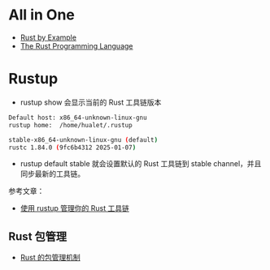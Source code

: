 
# All in One

- [Rust by Example](https://doc.rust-lang.org/rust-by-example/index.html)
- [The Rust Programming Language](https://doc.rust-lang.org/book/)

# Rustup

- rustup show 会显示当前的 Rust 工具链版本
``` bash
Default host: x86_64-unknown-linux-gnu
rustup home:  /home/hualet/.rustup

stable-x86_64-unknown-linux-gnu (default)
rustc 1.84.0 (9fc6b4312 2025-01-07)
```
- rustup default stable 就会设置默认的 Rust 工具链到  stable channel，并且同步最新的工具链。


参考文章：

- [使用 rustup 管理你的 Rust 工具链](https://linux.cn/article-14779-1.html)


## Rust 包管理

- [Rust 的包管理机制](https://www.cnblogs.com/RioTian/p/18129335)